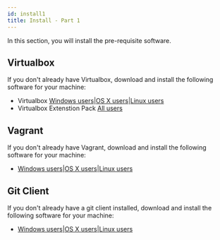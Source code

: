 ```yaml
---
id: install1
title: Install - Part 1
---
```


In this section, you will install the pre-requisite software.

## Virtualbox

If you don't already have Virtualbox, download and install the following software for your machine:

 - Virtualbox [Windows users](https://download.virtualbox.org/virtualbox/6.1.14/VirtualBox-6.1.14-140239-Win.exe)|[OS X users](https://download.virtualbox.org/virtualbox/6.1.14/VirtualBox-6.1.14-140239-OSX.dmg)|[Linux users](https://www.virtualbox.org/wiki/Linux_Downloads)
 - Virtualbox Extenstion Pack [All users](https://download.virtualbox.org/virtualbox/6.1.14/Oracle_VM_VirtualBox_Extension_Pack-6.1.14.vbox-extpack)

## Vagrant

If you don't already have Vagrant, download and install the following software for your machine:

- [Windows users](https://releases.hashicorp.com/vagrant/2.2.10/vagrant_2.2.10_x86_64.msi)|[OS X users](https://releases.hashicorp.com/vagrant/2.2.10/vagrant_2.2.10_x86_64.dmg)|[Linux users](https://www.vagrantup.com/downloads)

## Git Client

If you don't already have a git client installed, download and install the following software for your machine:

- [Windows users](https://git-scm.com/download/win)|[OS X users](https://git-scm.com/download/mac)|[Linux users](https://git-scm.com/download/linux)